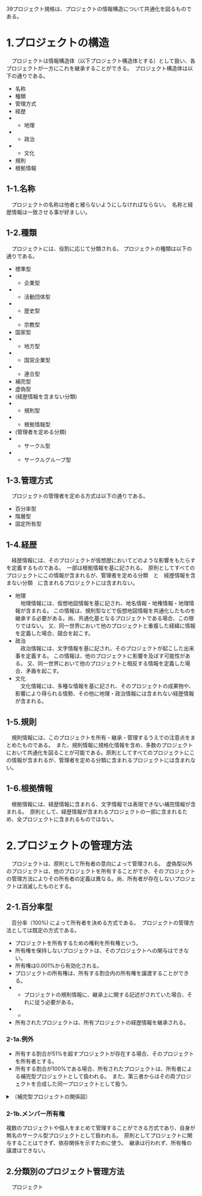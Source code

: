 39プロジェクト規格は、プロジェクトの情報構造について共通化を図るものである。

# 1.プロジェクトの構造
　プロジェクトは情報構造体（以下プロジェクト構造体とする）として扱い、各プロジェクトが一方にこれを継承することができる。　プロジェクト構造体は以下の通りである。
 
 - 名称
 - 種類 
 - 管理方式
 - 経歴
 - - 地理
 - - 政治
 - - 文化
 - 規則
 - 根拠情報

## 1-1.名称
　プロジェクトの名称は他者と被らないようにしなければならない。　名称と経歴情報は一致させる事が好ましい。
 
## 1-2.種類
　プロジェクトには、役割に応じて分類される。 プロジェクトの種類は以下の通りである。
  - 標準型
  - - 企業型
  - - 活動団体型
  - - 歴史型
  - - 宗教型
  - 国家型
  - - 地方型
  - - 国営企業型
  - - 連合型
  - 補完型
  - 虚偽型
  - (経歴情報を含まない分類)
  - - 規則型
  - - 根拠情報型
  - (管理者を定める分類)
  - - サークル型
  - - サークルグループ型

## 1-3.管理方式
　プロジェクトの管理者を定める方式は以下の通りである。
 
  - 百分率型
  - 階層型
  - 固定所有型
　
 ## 1-4.経歴
 　経歴情報には、そのプロジェクトが仮想歴においてどのような影響をもたらすを定義するものである。　一部は根拠情報を基に記される。　原則としてすべてのプロジェクトにこの情報が含まれるが、管理者を定める分類　と　経歴情報を含まない分類　に含まれるプロジェクトには含まれない。
 - 地理 <br>
　地理情報には、仮想地図情報を基に記され、地名情報・地権情報・地理情報が含まれる。 この情報は、規則型などで仮想地図情報を共通化したものを継承する必要がある。尚、共通化基となるプロジェクトである場合、この限りではない。 又、同一世界において他のプロジェクトと重複した経緯に情報を定義した場合、競合を起こす。
 - 政治 <br>
　政治情報には、文字情報を基に記され、そのプロジェクトが起こした出来事を定義する。 この情報は、他のプロジェクトに影響を及ぼす可能性がある。 又、同一世界において他のプロジェクトと相反する情報を定義した場合、矛盾を起こす。
 - 文化 <br>
　文化情報には、多種な情報を基に記され、そのプロジェクトの成果物や、影響により得られる情勢、その他に地理・政治情報には含まれない経歴情報が含まれる。

 ## 1-5.規則
 　規則情報には、このプロジェクトを所有・継承・管理するうえでの注意点をまとめたものである。　また、規則情報に規格化情報を含め、多数のプロジェクトにおいて共通化を図ることが可能である。原則としてすべてのプロジェクトにこの情報が含まれるが、管理者を定める分類に含まれるプロジェクトには含まれない。

## 1-6.根拠情報
　根拠情報には、経歴情報に含まれる、文字情報では表現できない補完情報が含まれる。　原則として、経歴情報が含まれるプロジェクトの一部に含まれるため、全プロジェクトに含まれるものではない。　
 
 # 2.プロジェクトの管理方法
 　プロジェクトは、原則として所有者の意向によって管理される。　虚偽型以外のプロジェクトは、他のプロジェクトを所有することができ、そのプロジェクトの管理方法によりその所有者の定義は異なる。尚、所有者が存在しないプロジェクトは消滅したものとする。

## 2-1.百分率型
　百分率（100%) によって所有者を決める方式である。　プロジェクトの管理方法としては既定の方式である。 
 - プロジェクトを所有するための権利を所有権という。
 - 所有権を保持しないプロジェクトは、そのプロジェクトへの関与はできない。
 - 所有権は0.001%から有効化される。　
 - プロジェクトの所有権は、所有する割合内の所有権を譲渡することができる。
 - - プロジェクトの規則情報に、継承上に関する記述がされていた場合、それに従う必要がある。
 - - 
 - 所有されたプロジェクトは、所有プロジェクトの経歴情報を継承される。
### 2-1a.例外
 - 所有する割合が51%を超すプロジェクトが存在する場合、そのプロジェクトを所有者とする。
 - 所有する割合が100%である場合、所有されたプロジェクトは、所有者による補完型プロジェクトとして扱われる。　また、第三者からはその両プロジェクトを合成した同一プロジェクトとして扱う。
 <details><summary>（補完型プロジェクトの関係図）</summary>
 <div>
  
 ```mermaid
 classDiagram
    所有者 <.. 補完プロジェクト
    第三者視点　<|-- 所有者
    第三者視点　<|-- 補完プロジェクト
class 第三者視点{
    情報１
    情報２
}
class 所有者{
    情報１
}
class 補完プロジェクト{
    情報２
}
```
               
</div>
</details>
 
### 2-1b.メンバー所有権
 複数のプロジェクトや個人をまとめて管理することができる方式であり、自身が無名のサークル型プロジェクトとして扱われる。　原則としてプロジェクトに関与することはできず、依存関係を示すために使う。　継承は行われず、所有権の譲渡はできない。


 

## 2.分類別のプロジェクト管理方法
　プロジェクト
